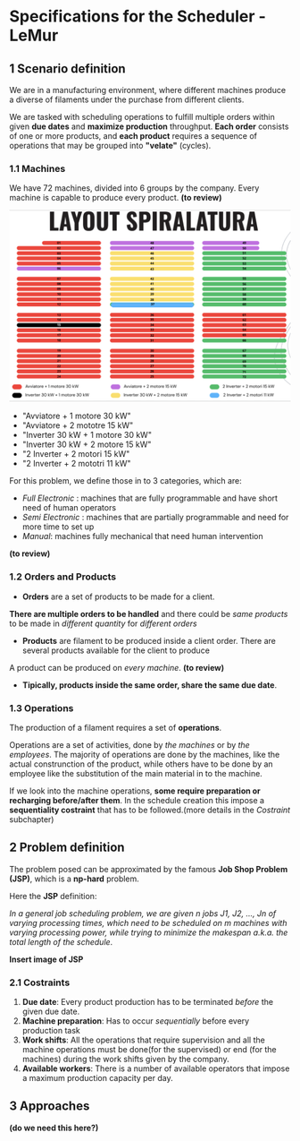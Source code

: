 # Specifications for the Scheduler - LeMur


## 1 Scenario definition

We are in a manufacturing environment, where different machines produce a diverse of filaments under the purchase from different clients. 

We are tasked with scheduling operations to fulfill multiple orders within given **due dates** and **maximize production** throughput. **Each order** consists of one or more products, and **each product** requires a sequence of operations that may be grouped into **"velate"** (cycles).

### 1.1 Machines
We have 72 machines, divided into 6 groups by the company. Every machine is capable to produce every product. **(to review)**

![image of the machine layout](./images/machines.png "machines organization")

- "Avviatore + 1 motore 30 kW"
- "Avviatore + 2 mototre 15 kW"
- "Inverter 30 kW + 1 motore 30 kW"
- "Inverter 30 kW + 2 motore 15 kW"
- "2 Inverter + 2 motori 15 kW"
- "2 Inverter + 2 mototri 11 kW"

For this problem, we define those in to 3 categories, which are:

- *Full Electronic* : machines that are fully programmable and have short need of human operators
- *Semi Electronic* : machines that are partially programmable and need for more time to set up
- *Manual*: machines fully mechanical that need human intervention
    
**(to review)**

### 1.2 Orders and Products

- **Orders** are a set of products to be made for a client.

**There are multiple orders to be handled** and there could be *same products* to be made in *different quantity* for *different orders*  

- **Products** are filament to be produced inside a client order. There are several products available for the client to produce

A product can be produced on *every machine*. **(to review)**
- **Tipically, products inside the same order, share the same due date**.

### 1.3 Operations

The production of a filament requires a set of **operations**. 

Operations are a set of activities, done by *the machines* or by *the employees*. The majority of operations are done by the machines, like the actual construnction of the product, while others have to be done by an employee like the substitution of the main material in to the machine.

If we look into the machine operations, **some require preparation or recharging before/after them**. In the schedule creation this impose a **sequentiality costraint** that has to be followed.(more details in the *Costraint* subchapter)

## 2 Problem definition
The problem posed can be approximated by the famous **Job Shop Problem (JSP)**, which is a **np-hard** problem.

Here the **JSP** definition:

*In a general job scheduling problem, we are given n jobs J1, J2, ..., Jn of varying processing times, which need to be scheduled on m machines with varying processing power, while trying to minimize the makespan a.k.a. the total length of the schedule*.

**Insert image of JSP**

### 2.1 Costraints

1. **Due date**: Every product production has to be terminated *before* the given due date.
2. **Machine preparation**: Has to occur *sequentially* before every production task
3. **Work shifts**: All the operations that require supervision and all the machine operations must be done(for the supervised) or end (for the machines) during the work shifts given by the company.
4. **Available workers**: There is a number of available operators that impose a maximum production capacity per day.   


## 3 Approaches
**(do we need this here?)**
 